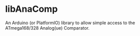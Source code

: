 # libAnaComp
An Arduino (or PlatformIO) library to allow simple access to the ATmega168/328 Analog(ue) Comparator.
